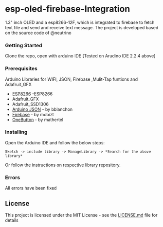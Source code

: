 # esp-oled-firebase-Integration
1.3" inch OLED and a esp8266-12F, which is integrated to firebase to fetch text file and send and receive text message.
The project is developed based on the source code of @neutrino
### Getting Started

Clone the repo, open with arduino IDE [Tested on Arudino IDE 2.2.4 above]

### Prerequisites

Arduino Libraries for WIFI, JSON, Firebase ,Mulit-Tap funtions and Adafruit_GFX

* [ESP8266](https://github.com/esp8266/Arduino) -ESP8266 
* Adafruit_GFX
* Adafruit_SSD1306
* [Arduino JSON](https://github.com/bblanchon/ArduinoJson) - by bblanchon
* [Firebase](https://github.com/mobizt/Firebase-ESP8266) - by mobizt
* [OneButton](https://github.com/mathertel/OneButton) - by mathertel

### Installing

Open the Arduino IDE and follow the below steps:
```
Sketch -> include library -> ManageLibrary -> *Search for the above library*
```
Or
follow the instructions on respective library repository.

### Errors

All errors have been fixed

## License

This project is licensed under the MIT License - see the [LICENSE.md](LICENSE.md) file for details
